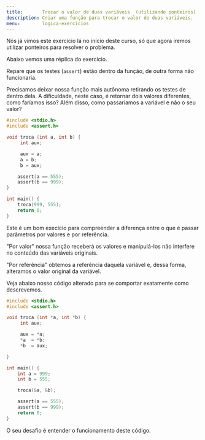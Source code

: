 ```yaml
---
title:       Trocar o valor de duas variáveis  (utilizando ponteiros)
description: Criar uma função para trocar o valor de duas variáveis.
menu:        logica-exercicios
---
```



Nós já vimos este exercício lá no início deste curso, só que agora iremos utilizar ponteiros para resolver o problema.

Abaixo vemos uma réplica do exercício.

Repare que os testes (`assert`) estão dentro da função, de outra forma não funcionaria.

Precisamos deixar nossa função mais autônoma retirando os testes de dentro dela. A dificuldade, neste caso, é retornar 
dois valores diferentes, como faríamos isso? Além disso, como passaríamos a variável e não o seu valor?

```c
#include <stdio.h>
#include <assert.h>

void troca (int a, int b) {
     int aux;

     aux = a;
     a = b;
     b = aux;

    assert(a == 555);
    assert(b == 999);
}

int main() {
    troca(999, 555);
    return 0;
}
```

Este é um bom execício para compreender a diferença entre o que é passar parâmetros por valores e por referência.

"Por valor" nossa função receberá os valores e manipulá-los não interfere no conteúdo das variáveis originais.

"Por referência" obtemos a referência daquela variável e, dessa forma, alteramos o valor original da variável.

Veja abaixo nosso código alterado para se comportar exatamente como descrevemos.

```c
#include <stdio.h>
#include <assert.h>

void troca (int *a, int *b) {
     int aux;

     aux = *a;
     *a  = *b;
     *b  = aux;

}

int main() {
    int a = 999;
    int b = 555;

    troca(&a, &b);

    assert(a == 555);
    assert(b == 999);
    return 0;
}
```

O seu desafio é entender o funcionamento deste código.